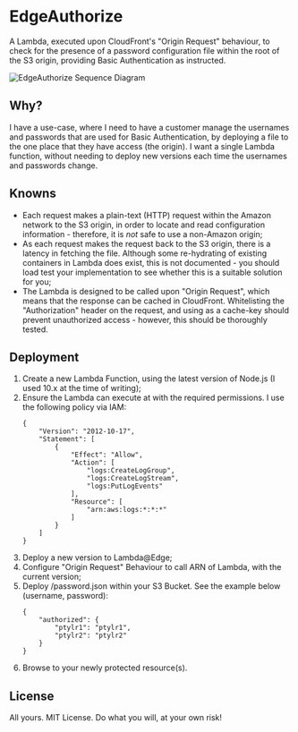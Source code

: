 # EdgeAuthorize
A Lambda, executed upon CloudFront's "Origin Request" behaviour, to check for the presence of a password configuration
file within the root of the S3 origin, providing Basic Authentication as instructed.

![EdgeAuthorize Sequence Diagram](https://ptylr.com/img/repos/edgeauthorize-sequence-diagram.png "EdgeAuthorize Sequence Diagram")

## Why?
I have a use-case, where I need to have a customer manage the usernames and passwords that are used for Basic
Authentication, by deploying a file to the one place that they have access (the origin). I want a single Lambda
function, without needing to deploy new versions each time the usernames and passwords change.

## Knowns
* Each request makes a plain-text (HTTP) request within the Amazon network to the S3 origin, in order to locate and read
configuration information - therefore, it is _not_ safe to use a non-Amazon origin;
* As each request makes the request back to the S3 origin, there is a latency in fetching the file. Although some
re-hydrating of existing containers in Lambda does exist, this is not documented - you should load test your implementation to see whether this is a suitable solution for you;
* The Lambda is designed to be called upon "Origin Request", which means that the response can be cached in CloudFront.
Whitelisting the "Authorization" header on the request, and using as a cache-key should prevent unauthorized access - however, this should be thoroughly tested.

## Deployment
1) Create a new Lambda Function, using the latest version of Node.js (I used 10.x at the time of writing);
2) Ensure the Lambda can execute at with the required permissions. I use the following policy via IAM:
    ```
    {
        "Version": "2012-10-17",
        "Statement": [
            {
                "Effect": "Allow",
                "Action": [
                    "logs:CreateLogGroup",
                    "logs:CreateLogStream",
                    "logs:PutLogEvents"
                ],
                "Resource": [
                    "arn:aws:logs:*:*:*"
                ]
            }
        ]
    }
    ```
3) Deploy a new version to Lambda@Edge;
4) Configure "Origin Request" Behaviour to call ARN of Lambda, with the current version;
5) Deploy /password.json within your S3 Bucket. See the example below (username, password):
    ```
    {
        "authorized": {
            "ptylr1": "ptylr1",
            "ptylr2": "ptylr2"
        }
    }
    ```
6) Browse to your newly protected resource(s).

## License
All yours. MIT License. Do what you will, at your own risk!